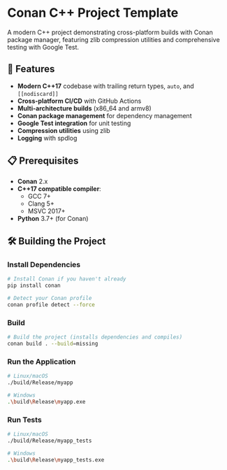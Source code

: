 # Conan C++ Project Template

A modern C++ project demonstrating cross-platform builds with Conan package manager, featuring zlib compression utilities and comprehensive testing with Google Test.

## 🚀 Features

- **Modern C++17** codebase with trailing return types, `auto`, and `[[nodiscard]]`
- **Cross-platform CI/CD** with GitHub Actions
- **Multi-architecture builds** (x86_64 and armv8)
- **Conan package management** for dependency management
- **Google Test integration** for unit testing
- **Compression utilities** using zlib
- **Logging** with spdlog

## 📋 Prerequisites

- **Conan** 2.x
- **C++17 compatible compiler**:
  - GCC 7+
  - Clang 5+
  - MSVC 2017+
- **Python** 3.7+ (for Conan)

## 🛠️ Building the Project

### Install Dependencies

```bash
# Install Conan if you haven't already
pip install conan

# Detect your Conan profile
conan profile detect --force
```

### Build

```bash
# Build the project (installs dependencies and compiles)
conan build . --build=missing
```

### Run the Application

```bash
# Linux/macOS
./build/Release/myapp

# Windows
.\build\Release\myapp.exe
```

### Run Tests

```bash
# Linux/macOS
./build/Release/myapp_tests

# Windows
.\build\Release\myapp_tests.exe
```
